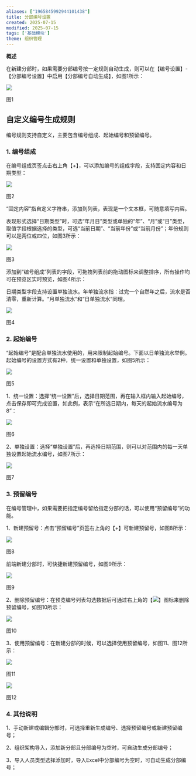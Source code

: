 ```yaml
---
aliases: ["1965845992944101438"]
title: 分部编号设置
created: 2025-07-15
modified: 2025-07-15
tags: ['基础模块']
theme: 组织管理
---
```


**概述**

在新建分部时，如果需要分部编号按一定规则自动生成，则可以在【编号设置】-【分部编号设置】中启用【分部编号自动生成】，如图1所示：

![](https://myhelpdoc.oss-cn-heyuan.aliyuncs.com/mdimages/e0718fc60b1128a44a7c97bb4f7827c4.jpg)

图1

## **自定义编号生成规则**

编号规则支持自定义，主要包含编号组成、起始编号和预留编号。

### 1. **编号组成**

在编号组成页签点击右上角【+】，可以添加编号的组成字段，支持固定内容和日期类型：

![](https://myhelpdoc.oss-cn-heyuan.aliyuncs.com/mdimages/0aeb88ee26a4fbd5f86aa3986cea09d2.jpg)

图2

“固定内容”指自定义字符串，添加到列表，表现是一个文本框，可随意填写内容。

表现形式选择“日期类型”时，可选“年月日”类型或单独的“年”、“月”或“日”类型，取值字段根据选择的类型，可选“当前日期”、“当前年份”或“当前月份”；年份规则可以是两位或四位，如图3所示：

![](https://myhelpdoc.oss-cn-heyuan.aliyuncs.com/mdimages/744751d6b16175696f4d5b49e1337d00.jpg)

图3

添加到“编号组成”列表的字段，可拖拽列表前的拖动图标来调整排序，所有操作均可在预览区实时预览，如图4所示：

日期类型字段支持设置单独流水。年单独流水指：过完一个自然年之后，流水是否清零，重新计算。“月单独流水”和“日单独流水”同理。

![](https://myhelpdoc.oss-cn-heyuan.aliyuncs.com/mdimages/9ad6a0fe727d65740fe2cbc6869a1228.jpg)

图4

### 2. **起始编号**

“起始编号”是配合单独流水使用的，用来限制起始编号。下面以日单独流水举例。起始编号的设置方式有2种，统一设置和单独设置，如图5所示：

![](https://myhelpdoc.oss-cn-heyuan.aliyuncs.com/mdimages/b50d714a4b19db21bde857ad49fbe15a.jpg)

图5

1、统一设置：选择“统一设置”后，选择日期范围，再在输入框内输入起始编号，点击保存即可完成设置，如此例，表示“在所选日期内，每天的起始流水编号为8”：

![](https://myhelpdoc.oss-cn-heyuan.aliyuncs.com/mdimages/2d0995687c52370739cb202e488cee67.jpg)

图6

2、单独设置：选择“单独设置”后，再选择日期范围，则可以对范围内的每一天单独设置起始流水编号，如图7所示：

![](https://myhelpdoc.oss-cn-heyuan.aliyuncs.com/mdimages/c5bc7e4e16f475cc7c62b9fdc37580f8.jpg)

图7

### 3. **预留编号**

在编号管理中，如果需要把指定编号留给指定分部的话，可以使用“预留编号”的功能。

1、新建预留号：点击“预留编号”页签右上角的【+】可新建预留号，如图8所示：

![](https://myhelpdoc.oss-cn-heyuan.aliyuncs.com/mdimages/22343d245975111b27868dccde7dd05f.jpg)

图8

前端新建分部时，可快捷新建预留编号，如图9所示：

![](https://myhelpdoc.oss-cn-heyuan.aliyuncs.com/mdimages/c53239810f1e66e36bd86fe3592824c8.jpg)

图9

2、删除预留编号：在预览编号列表勾选数据后可通过右上角的【![](https://myhelpdoc.oss-cn-heyuan.aliyuncs.com/mdimages/26e17f4440e9514fc292e6d6671b6dca.jpg)】图标来删除预留编号，如图10所示：

![](https://myhelpdoc.oss-cn-heyuan.aliyuncs.com/mdimages/cd75366495aad34bbe1c40fefe577740.jpg)

图10

3、使用预留编号：在新建分部的时候，可以选择使用预留编号，如图11、图12所示：

![](https://myhelpdoc.oss-cn-heyuan.aliyuncs.com/mdimages/45dafd2eb489d682bc97cedb5f45951a.jpg)

图11

![](https://myhelpdoc.oss-cn-heyuan.aliyuncs.com/mdimages/ea99c3e1daa583db511f644afcb1c4f0.jpg)

图12

### 4. **其他说明**

1、手动新建或编辑分部时，可选择重新生成编号、选择预留编号或新建预留编号；

2、组织架构导入，添加新分部且分部编号为空时，可自动生成分部编号；

3、导入人员类型选择添加时，导入Excel中分部编号为空时，可自动生成分部编号；

